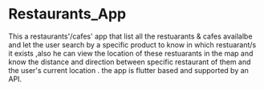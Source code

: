 # Restaurants_App
This a restaurants'/cafes' app that list all the restuarants & cafes availalbe and let the user search by a specific product to know in which restuarant/s it exists ,also he can view the location of these restuarants in the map and know the distance and direction between specific restaurant of them and the user's current location .
the app is flutter based and supported by an API.
